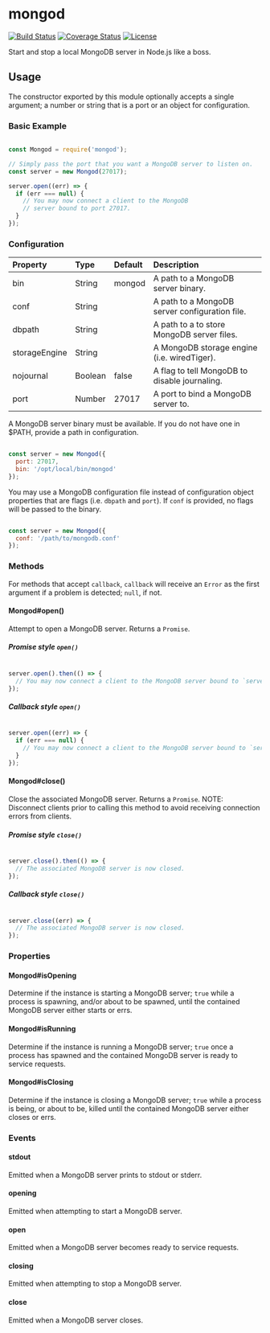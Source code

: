 # mongod

[![Build Status](https://img.shields.io/travis/BrandonZacharie/node-mongod/master.svg)](https://travis-ci.org/BrandonZacharie/node-mongod)
[![Coverage Status](https://img.shields.io/coveralls/BrandonZacharie/node-mongod/master.svg)](https://coveralls.io/github/BrandonZacharie/node-mongod?branch=master)
[![License](https://img.shields.io/npm/l/redis-server.svg)](https://github.com/BrandonZacharie/node-mongod/blob/master/LICENSE.md)

Start and stop a local MongoDB server in Node.js like a boss.

## Usage

The constructor exported by this module optionally accepts a single argument;
a number or string that is a port or an object for configuration.

### Basic Example

```JavaScript

const Mongod = require('mongod');

// Simply pass the port that you want a MongoDB server to listen on.
const server = new Mongod(27017);

server.open((err) => {
  if (err === null) {
    // You may now connect a client to the MongoDB
    // server bound to port 27017.
  }
});

```

### Configuration

| Property      | Type    | Default | Description
|:--------------|:--------|:--------|:-----------
| bin           | String  | mongod  | A path to a MongoDB server binary.
| conf          | String  |         | A path to a MongoDB server configuration file.
| dbpath        | String  |         | A path to a to store MongoDB server files.
| storageEngine | String  |         | A MongoDB storage engine (i.e. wiredTiger).
| nojournal     | Boolean | false   | A flag to tell MongoDB to disable journaling.
| port          | Number  | 27017   | A port to bind a MongoDB server to.

A MongoDB server binary must be available. If you do not have one in $PATH,
provide a path in configuration.

```JavaScript

const server = new Mongod({
  port: 27017,
  bin: '/opt/local/bin/mongod'
});

```

You may use a MongoDB configuration file instead of configuration object
properties that are flags (i.e. `dbpath` and `port`). If `conf` is
provided, no flags will be passed to the binary.

```JavaScript

const server = new Mongod({
  conf: '/path/to/mongodb.conf'
});

```

### Methods

For methods that accept `callback`, `callback` will receive an `Error`
as the first argument if a problem is detected; `null`, if not.

#### Mongod#open()

Attempt to open a MongoDB server. Returns a `Promise`.

##### Promise style `open()`

``` JavaScript

server.open().then(() => {
  // You may now connect a client to the MongoDB server bound to `server.port`.
});

```

##### Callback style `open()`

``` JavaScript

server.open((err) => {
  if (err === null) {
    // You may now connect a client to the MongoDB server bound to `server.port`.
  }
});

```

#### Mongod#close()

Close the associated MongoDB server. Returns a `Promise`. NOTE: Disconnect
clients prior to calling this method to avoid receiving connection
errors from clients.

##### Promise style `close()`

``` JavaScript

server.close().then(() => {
  // The associated MongoDB server is now closed.
});

```

##### Callback style `close()`

``` JavaScript

server.close((err) => {
  // The associated MongoDB server is now closed.
});

```

### Properties

#### Mongod#isOpening

Determine if the instance is starting a MongoDB server; `true` while a
process is spawning, and/or about to be spawned, until the contained MongoDB
server either starts or errs.

#### Mongod#isRunning

Determine if the instance is running a MongoDB server; `true` once a process
has spawned and the contained MongoDB server is ready to service requests.

#### Mongod#isClosing

Determine if the instance is closing a MongoDB server; `true` while a
process is being, or about to be, killed until the contained MongoDB server
either closes or errs.

### Events

#### stdout

Emitted when a MongoDB server prints to stdout or stderr.

#### opening

Emitted when attempting to start a MongoDB server.

#### open

Emitted when a MongoDB server becomes ready to service requests.

#### closing

Emitted when attempting to stop a MongoDB server.

#### close

Emitted when a MongoDB server closes.
